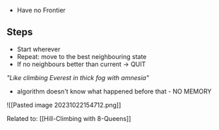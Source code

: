 - Have no Frontier

## Steps
- Start wherever
- Repeat: move to the best neighbouring state
- If no neighbours better than current → QUIT


*"Like climbing Everest in thick fog with amnesia"*
- algorithm doesn't know what happened before that - NO MEMORY

![[Pasted image 20231022154712.png]]

Related to: [[Hill-Climbing with 8-Queens]]